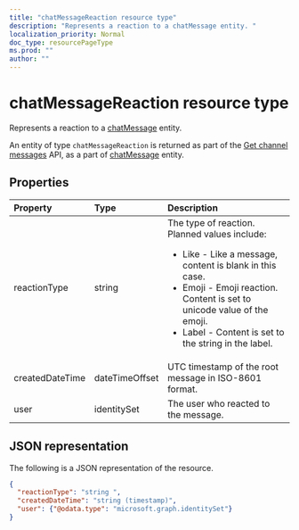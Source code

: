 ```yaml
---
title: "chatMessageReaction resource type"
description: "Represents a reaction to a chatMessage entity. "
localization_priority: Normal
doc_type: resourcePageType
ms.prod: ""
author: ""
---
```


# chatMessageReaction resource type

Represents a reaction to a [chatMessage](chatmessage.md) entity. 

An entity of type `chatMessageReaction` is returned as part of the [Get channel messages](../api/channel-get-message.md) API, as a part of [chatMessage](chatmessage.md) entity.

## Properties
| Property	   | Type	|Description|
|:---------------|:--------|:----------|
|reactionType|string| The type of reaction. Planned values include: <br><ul><li>Like - Like a message, content is blank in this case.</li><li>Emoji - Emoji reaction. Content is set to unicode value of the emoji.</li><li>Label - Content is set to the string in the label.</li></ul>|
|createdDateTime|dateTimeOffset|UTC timestamp of the root message in ISO-8601 format.|
|user|identitySet|The user who reacted to the message.|

## JSON representation

The following is a JSON representation of the resource.

<!-- {
  "blockType": "resource",
  "optionalProperties": [
    "content"
  ],
  "baseType": "microsoft.graph.entity",
  "@odata.type": "microsoft.graph.chatMessageReaction"
}-->

```json
{
  "reactionType": "string ",
  "createdDateTime": "string (timestamp)",
  "user": {"@odata.type": "microsoft.graph.identitySet"}
}

```

<!-- uuid: 8fcb5dbc-d5aa-4681-8e31-b001d5168d79
2015-10-25 14:57:30 UTC -->
<!-- {
  "type": "#page.annotation",
  "description": "chat message reaction resource",
  "keywords": "",
  "section": "documentation",
  "tocPath": ""
}-->
